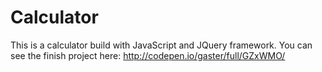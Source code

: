 # Calculator

This is a calculator build with JavaScript and JQuery framework.
You can see the finish project here:
http://codepen.io/gaster/full/GZxWMO/


